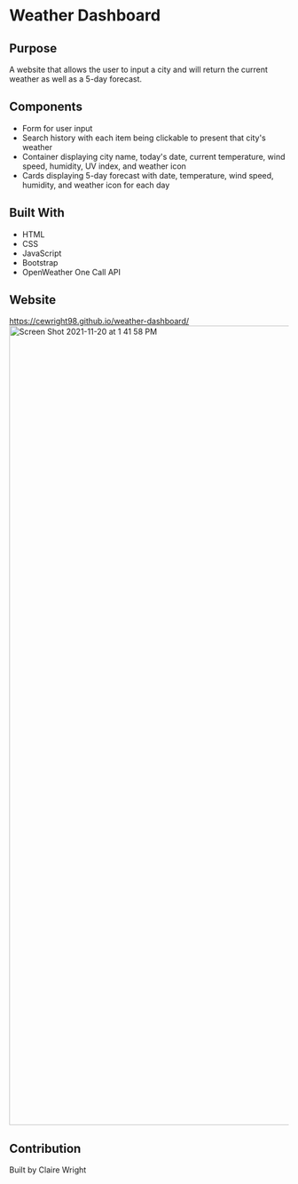 # Weather Dashboard

## Purpose
A website that allows the user to input a city and will return the current weather as well as a 5-day forecast.

## Components
* Form for user input
* Search history with each item being clickable to present that city's weather
* Container displaying city name, today's date, current temperature, wind speed, humidity, UV index, and weather icon
* Cards displaying 5-day forecast with date, temperature, wind speed, humidity, and weather icon for each day

## Built With
* HTML
* CSS
* JavaScript
* Bootstrap
* OpenWeather One Call API

## Website
https://cewright98.github.io/weather-dashboard/
<img width="1440" alt="Screen Shot 2021-11-20 at 1 41 58 PM" src="https://user-images.githubusercontent.com/90212939/142737690-29cce2ff-717d-4753-a263-8aff882c02c3.png">


## Contribution
Built by Claire Wright

